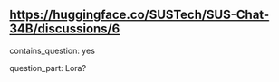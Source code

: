 ## https://huggingface.co/SUSTech/SUS-Chat-34B/discussions/6

contains_question: yes

question_part: Lora?